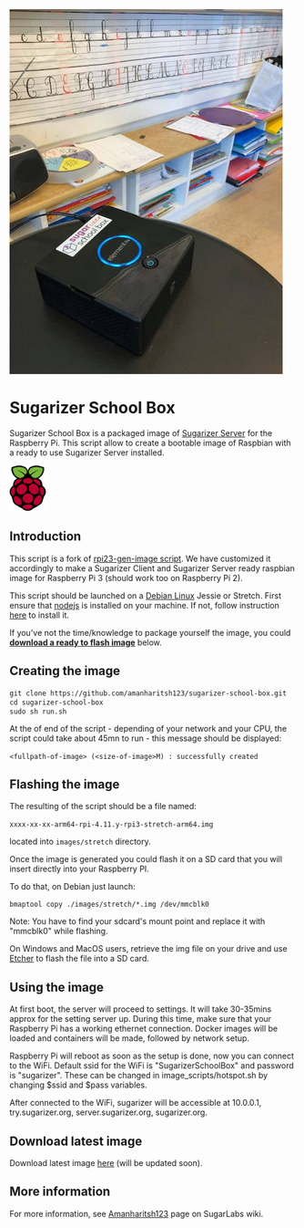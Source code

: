 ![](docs/sugarizer-school-box.jpg)

# Sugarizer School Box

Sugarizer School Box is a packaged image of [Sugarizer Server](https://github.com/llaske/sugarizer-server) for the Raspberry Pi. This script allow to create a bootable image of Raspbian with a ready to use Sugarizer Server installed. 

![](docs/rpi.png) 

## Introduction
This script is a fork of [rpi23-gen-image script](https://github.com/drtyhlpr/rpi23-gen-image). We have customized it accordingly to make a Sugarizer Client
and Sugarizer Server ready raspbian image for Raspberry Pi 3 (should work too on Raspberry Pi 2).

This script should be launched on a [Debian Linux](https://www.debian.org/) Jessie or Stretch. First ensure that [nodejs](https://nodejs.org) is installed on your machine. If not, follow instruction [here](https://nodejs.org/en/download/package-manager/#debian-and-ubuntu-based-linux-distributions) to install it.

If you've not the time/knowledge to package yourself the image, you could **[download a ready to flash image](#download-latest-image)** below.

## Creating the image 

```shell
git clone https://github.com/amanharitsh123/sugarizer-school-box.git
cd sugarizer-school-box
sudo sh run.sh
```

At the of end of the script - depending of your network and your CPU, the script could take about 45mn to run - this message should be displayed:

`<fullpath-of-image> (<size-of-image>M) : successfully created`

## Flashing the image

The resulting of the script should be a file named:

`xxxx-xx-xx-arm64-rpi-4.11.y-rpi3-stretch-arm64.img`

located into `images/stretch` directory.

Once the image is generated you could flash it on a SD card that you will insert directly into your Raspberry PI.

To do that, on Debian just launch:

```shell
bmaptool copy ./images/stretch/*.img /dev/mmcblk0
```

Note: You have to find your sdcard's mount point and replace it with "mmcblk0" while flashing.

On Windows and MacOS users, retrieve the img file on your drive and use [Etcher](https://etcher.io/) to flash the file into a SD card.

## Using the image

At first boot, the server will proceed to settings. It will take 30-35mins approx for the setting server up. During this time, make sure that your Raspberry Pi has a working ethernet connection. Docker images will be loaded and containers will be made, followed by network setup. 

Raspberry Pi will reboot as soon as the setup is done, now you can connect to the WiFi. Default ssid for the WiFi is "SugarizerSchoolBox" and password is "sugarizer". These can be changed in image_scripts/hotspot.sh by changing $ssid and $pass variables.

After connected to the WiFi, sugarizer will be accessible at 10.0.0.1, try.sugarizer.org, server.sugarizer.org, sugarizer.org. 

## Download latest image
Download latest image [here](http://sugarizer.org/download/2018-07-25-arm64-rpi-4.11.y-rpi3-stretch-arm64.img) (will be updated soon).

## More information
For more information, see [Amanharitsh123](https://wiki.sugarlabs.org/go/User:Amanharitsh123) page on SugarLabs wiki.

